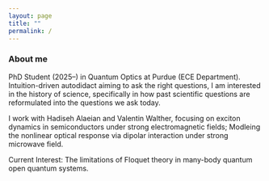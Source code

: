 ```yaml
---
layout: page
title: ""
permalink: /
---
```


### About me

PhD Student (2025–) in Quantum Optics at Purdue (ECE Department). Intuition-driven autodidact aiming to ask the right questions, I am interested in the history of science, specifically in how past scientific questions are reformulated into the questions we ask today.

I work with Hadiseh Alaeian and Valentin Walther, focusing on exciton dynamics in semiconductors under strong electromagnetic fields; Modleing the nonlinear optical response via dipolar interaction under strong microwave field.

Current Interest: The limitations of Floquet theory in many-body quantum open quantum systems.
